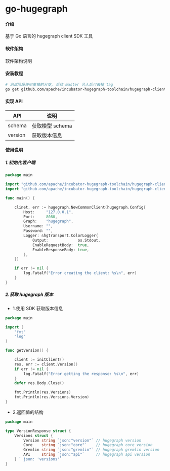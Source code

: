 # go-hugegraph

#### 介绍

基于 Go 语言的 hugegraph client SDK 工具

#### 软件架构

软件架构说明

#### 安装教程

```bash
# 测试阶段使用单独的分支, 后续 master 合入后可去掉 tag
go get github.com/apache/incubator-hugegraph-toolchain/hugegraph-client-go@tmp-go
```

#### 实现 API

| API     | 说明          |
|---------|-------------|
| schema  | 获取模型 schema |
| version | 获取版本信息      |

#### 使用说明

##### 1.初始化客户端

```go
package main

import "github.com/apache/incubator-hugegraph-toolchain/hugegraph-client-go"
import "github.com/apache/incubator-hugegraph-toolchain/hugegraph-client-go/hgtransport"

func main() {

    clinet, err := hugegraph.NewCommonClient(hugegraph.Config{
        Host:     "127.0.0.1",
        Port:     8080,
        Graph:    "hugegraph",
        Username: "",
        Password: "",
        Logger: &hgtransport.ColorLogger{
            Output:             os.Stdout,
            EnableRequestBody:  true,
            EnableResponseBody: true,
        },
    })

    if err != nil {
        log.Fatalf("Error creating the client: %s\n", err)
    }
}
```

##### 2.获取 hugegraph 版本

- 1.使用 SDK 获取版本信息

```go
package main

import (
    "fmt"
    "log"
)

func getVersion() {

    client := initClient()
    res, err := client.Version()
    if err != nil {
        log.Fatalf("Error getting the response: %s\n", err)
    }
    defer res.Body.Close()

    fmt.Println(res.Versions)
    fmt.Println(res.Versions.Version)
}
```

- 2.返回值的结构

```go
package main

type VersionResponse struct {
    Versions struct {
        Version string `json:"version"` // hugegraph version
        Core    string `json:"core"`    // hugegraph core version
        Gremlin string `json:"gremlin"` // hugegraph gremlin version
        API     string `json:"api"`     // hugegraph api version
    } ` json: 'versions'`
}
```
